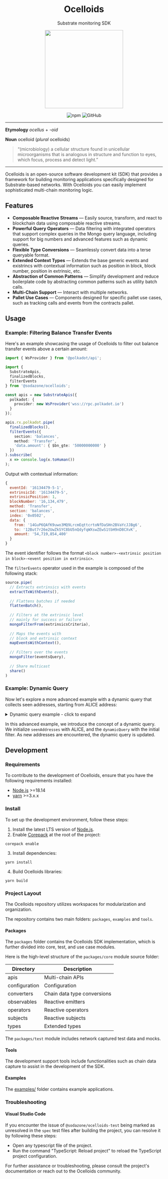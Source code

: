 <div align="center">

# Ocelloids
Substrate monitoring SDK

<img
  src="https://github.com/sodazone/ocelloids/blob/main/.github/assets/ocesp_250-min.png?raw=true"
  width="250"
  height="auto"
  alt=""
/>

![npm](https://img.shields.io/npm/v/sodazone/ocelloids?style=for-the-badge)
![GitHub](https://img.shields.io/github/license/sodazone/ocelloids?style=for-the-badge)

</div>

---

**Etymology** _ocellus_ + _-oid_

**Noun** ocelloid (_plural_ ocelloids)

>  “(microbiology) a cellular structure found in unicellular microorganisms that is analogous in structure and function to eyes, which focus, process and detect light.”

---

Ocelloids is an open-source software development kit (SDK) that provides a framework for building monitoring applications specifically designed for Substrate-based networks.
With Ocelloids you can easily implement sophisticated multi-chain monitoring logic.

## Features

* **Composable Reactive Streams** — Easily source, transform, and react to blockchain data using composable reactive streams.
* **Powerful Query Operators** — Data filtering with integrated operators that support complex queries in the Mongo query language, including support for big numbers and advanced features such as dynamic queries.
* **Flexible Type Conversions** — Seamlessly convert data into a terse queryable format.
* **Extended Context Types** — Extends the base generic events and existrincs with contextual information such as position in block, block number, position in extrinsic, etc.
* **Abstraction of Common Patterns** — Simplify development and reduce boilerplate code by abstracting common patterns such as utility batch calls.
* **Multi-Chain Support** — Interact with multiple networks.
* **Pallet Use Cases** — Components designed for specific pallet use cases, such as tracking calls and events from the contracts pallet.

## Usage

### Example: Filtering Balance Transfer Events

Here's an example showcasing the usage of Ocelloids to filter out balance transfer events above a certain amount:

```typescript
import { WsProvider } from '@polkadot/api';

import {
  SubstrateApis,
  finalizedBlocks,
  filterEvents
} from '@sodazone/ocelloids';

const apis = new SubstrateApis({
  polkadot: {
    provider: new WsProvider('wss://rpc.polkadot.io')
  }
});

apis.rx.polkadot.pipe(
  finalizedBlocks(),
  filterEvents({
    section: 'balances',
    method: 'Transfer',
    'data.amount': { $bn_gte: '50000000000' }
  })
).subscribe(
  x => console.log(x.toHuman())
);
```

Output with contextual information:

```javascript
{
  eventId: '16134479-5-1',
  extrinsicId: '16134479-5',
  extrinsicPosition: 1,
  blockNumber: '16,134,479',
  method: 'Transfer',
  section: 'balances',
  index: '0x0502',
  data: {
    from: '14GuP6QAfK9uwo3MQ9LrcmEqttcrtoNfDaSHn2BVaYcJJBg6',
    to: '12But7r26e2UwZkSYC8bU5nQdyfqWXswZEwS1tbH9nD8CXvK',
    amount: '54,719,854,400'
  }
}
```

The event identifier follows the format `<block number>-<extrinsic position in block>-<event position in extrinsic>`. 

The `filterEvents` operator used in the example is composed of the following stack:

```typescript
source.pipe(
  // Extracts extrinsics with events
  extractTxWithEvents(),
  
  // Flattens batches if needed
  flattenBatch(),
  
  // Filters at the extrinsic level
  // mainly for success or failure
  mongoFilterFrom(extrinsicsCriteria),
  
  // Maps the events with
  // block and extrinsic context
  mapEventsWithContext(),
  
  // Filters over the events
  mongoFilter(eventsQuery),
  
  // Share multicast
  share()
)
```

### Example: Dynamic Query

Now let's explore a more advanced example with a dynamic query that collects seen addresses, starting from ALICE address:

<details>
<summary>Dynamic query example - click to expand</summary>

```typescript
import { WsProvider } from '@polkadot/api';
import '@polkadot/api-augment';

import {
  SubstrateApis,
  blocksInRange,
  filterEvents,
  ControlQuery
} from '@sodazone/ocelloids';

function transfersOf(addresses: string[]) {
  return ControlQuery.from({
    $and: [
      { section: 'balances' },
      { method: 'Transfer' },
      {
        $or: [
          { 'data.from': { $in: addresses } },
          { 'data.to': { $in: addresses } }
        ]
      }
    ]
  });
}

const apis = new SubstrateApis({
  polkadot: {
    provider: new WsProvider('wss://rpc.polkadot.io')
  }
});

const seenAddresses = new Set<string>([ALICE]);
let dynamicQuery = transfersOf([...seenAddresses]);

apis.rx.polkadot.pipe(
  blocksInRange(16134439, 100),
  filterEvents(dynamicQuery)
).subscribe(event => {
  console.log('Event: ', event.toHuman());

  if (apis.promise.polkadot.events.balances.Transfer.is(event) ) {
    const transfer = event.data;
    const from = transfer.from.toPrimitive();
    const to = transfer.to.toPrimitive();

    seenAddresses.add(from);
    seenAddresses.add(to);

    // Updates dynamic query, probably you want
    // to update it only for new seen addresses
    dynamicQuery.change(transfersOf([...seenAddresses]));
  }
});
```
</details>

In this advanced example, we introduce the concept of a dynamic query.
We initialize `seenAddresses` with ALICE, and the `dynamicQuery` with the initial filter.
As new addresses are encountered, the dynamic query is updated.

## Development

### Requirements

To contribute to the development of Ocelloids, ensure that you have the following requirements installed:

* [Node.js](https://nodejs.org/en/) >=18.14
* [yarn](https://yarnpkg.com/getting-started/install) >=3.x.x

### Install

To set up the development environment, follow these steps:

1. Install the latest LTS version of [Node.js](https://nodejs.org/en/).
2. Enable [Corepack](https://github.com/nodejs/corepack#how-to-install) at the root of the project:
```shell
corepack enable
```
3. Install dependencies:
```shell
yarn install
```
4. Build Ocelloids libraries:
```shell
yarn build
```

### Project Layout

The Ocelloids repository utilizes workspaces for modularization and organization.

The repository contains two main folders: `packages`, `examples` and `tools`.

#### Packages

The `packages` folder contains the Ocelloids SDK implementation, which is further divided into core, test, and use case modules.

Here is the high-level structure of the `packages/core` module source folder:

| Directory                    | Description                               |
|------------------------------|-------------------------------------------|
|  apis                        | Multi-chain APIs                          |
|  configuration               | Configuration                             |
|  converters                  | Chain data type conversions               |
|  observables                 | Reactive emitters                         |
|  operators                   | Reactive operators                        |
|  subjects                    | Reactive subjects                         |
|  types                       | Extended types                            |

The `packages/test` module includes network captured test data and mocks.

#### Tools

The development support tools include functionalities such as chain data capture to assist in the development of the SDK.

#### Examples

The [examples/](https://github.com/sodazone/ocelloids/tree/main/examples) folder contains example applications.

### Troubleshooting

#### Visual Studio Code

If you encounter the issue of `@sodazone/ocelloids-test` being marked as unresolved 
in the `spec` test files after building the project, you can resolve it by following these steps:

* Open any typescript file of the project.
* Run the command "TypeScript: Reload project" to reload the TypeScript project configuration.

For further assistance or troubleshooting, please consult the project's documentation or reach out to the Ocelloids community.

